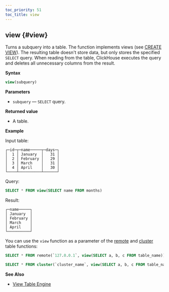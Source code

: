 ```yaml
---
toc_priority: 51
toc_title: view
---
```


## view {#view}

Turns a subquery into a table. The function implements views (see [CREATE VIEW](https://clickhouse.tech/docs/en/sql-reference/statements/create/view/#create-view)). The resulting table doesn't store data, but only stores the specified `SELECT` query. When reading from the table, ClickHouse executes the query and deletes all unnecessary columns from the result.

**Syntax**

``` sql
view(subquery)
```

**Parameters**

-   `subquery` — `SELECT` query.

**Returned value**

-   A table.

**Example**

Input table:

``` text
┌─id─┬─name─────┬─days─┐
│  1 │ January  │   31 │
│  2 │ February │   29 │
│  3 │ March    │   31 │
│  4 │ April    │   30 │
└────┴──────────┴──────┘
```

Query:

``` sql
SELECT * FROM view(SELECT name FROM months)
```

Result:

``` text
┌─name─────┐
│ January  │
│ February │
│ March    │
│ April    │
└──────────┘
```

You can use the `view` function as a parameter of the [remote](https://clickhouse.tech/docs/en/sql-reference/table-functions/remote/#remote-remotesecure) and [cluster](https://clickhouse.tech/docs/en/sql-reference/table-functions/cluster/#cluster-clusterallreplicas) table functions:

``` sql
SELECT * FROM remote(`127.0.0.1`, view(SELECT a, b, c FROM table_name))
```

``` sql
SELECT * FROM cluster(`cluster_name`, view(SELECT a, b, c FROM table_name))
```

**See Also**

-   [View Table Engine](https://clickhouse.tech/docs/en/engines/table-engines/special/view/)
